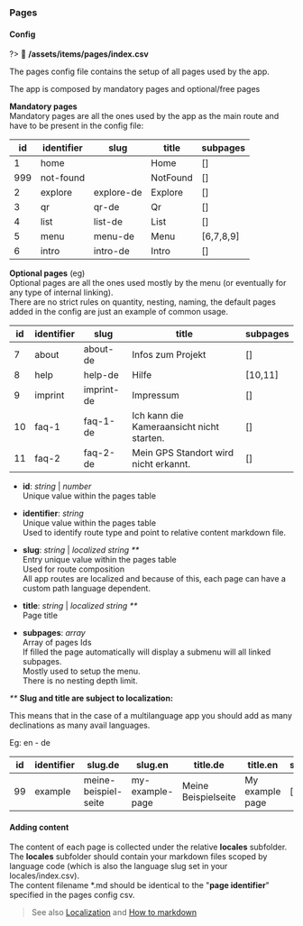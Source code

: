 ### Pages

#### Config

?> :page_facing_up: **/assets/items/pages/index.csv**

The pages config file contains the setup of all pages used by the app.

The app is composed by mandatory pages and optional/free pages

**Mandatory pages**\
Mandatory pages are all the ones used by the app as the main route and have to be present in the config file:

| id  | identifier | slug       | title    | subpages  |
| --- | ---------- | ---------- | -------- | --------- |
| 1   | home       |            | Home     | []        |
| 999 | not-found  |            | NotFound | []        |
| 2   | explore    | explore-de | Explore  | []        |
| 3   | qr         | qr-de      | Qr       | []        |
| 4   | list       | list-de    | List     | []        |
| 5   | menu       | menu-de    | Menu     | [6,7,8,9] |
| 6   | intro      | intro-de   | Intro    | []        |

**Optional pages** (eg)\
Optional pages are all the ones used mostly by the menu (or eventually for any type of internal linking).\
There are no strict rules on quantity, nesting, naming, the default pages added in the config are just an example of common usage.

| id  | identifier | slug       | title                                     | subpages |
| --- | ---------- | ---------- | ----------------------------------------- | -------- |
| 7   | about      | about-de   | Infos zum Projekt                         | []       |
| 8   | help       | help-de    | Hilfe                                     | [10,11]  |
| 9   | imprint    | imprint-de | Impressum                                 | []       |
| 10  | faq-1      | faq-1-de   | Ich kann die Kameraansicht nicht starten. | []       |
| 11  | faq-2      | faq-2-de   | Mein GPS Standort wird nicht erkannt.     | []       |

- **id**: _string_ | _number_\
  Unique value within the pages table

- **identifier**: _string_\
  Unique value within the pages table\
  Used to identify route type and point to relative content markdown file.

- **slug**: _string_ | _localized string_ _\*\*_ \
  Entry unique value within the pages table\
  Used for route composition\
  All app routes are localized and because of this, each page can have a custom path language dependent.

- **title**: _string_ | _localized string_ _\*\*_ \
  Page title

- **subpages**: _array_ \
  Array of pages Ids\
  If filled the page automatically will display a submenu will all linked subpages.\
  Mostly used to setup the menu.\
  There is no nesting depth limit.

_\*\*_ **Slug and title are subject to localization:**

This means that in the case of a multilanguage app you should add as many declinations as many avail languages.

Eg: en - de

| id  | identifier | slug.de              | slug.en         | title.de            | title.en        | subpages |
| --- | ---------- | -------------------- | --------------- | ------------------- | --------------- | -------- |
| 99  | example    | meine-beispiel-seite | my-example-page | Meine Beispielseite | My example page | []       |

#### Adding content

The content of each page is collected under the relative **locales** subfolder.\
The **locales** subfolder should contain your markdown files scoped by language code (which is also the language slug set in your locales/index.csv).\
The content filename \*.md should be identical to the "**page identifier**" specified in the pages config csv.

> See also [Localization](/reference/localization/index.md) and [How to markdown](/reference/markdown/index.md)
